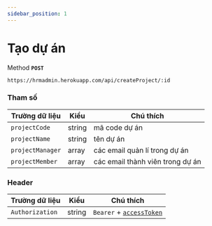 ```yaml
---
sidebar_position: 1
---
```


# Tạo dự án

Method **`POST`**

```shell
https://hrmadmin.herokuapp.com/api/createProject/:id
```

### Tham số

| Trường dữ liệu | Kiểu   | Chú thích                        |
| -------------- | ------ | -------------------------------- |
| `projectCode`         | string | mã code dự án                    |
| `projectName`         | string | tên dự án                        |
| `projectManager`      | array  | các email quản lí trong dự án    |
| `projectMember`       | array  | các email thành viên trong dự án |

### Header

| Trường dữ liệu  | Kiểu   | Chú thích                                   |
| --------------- | ------ | ------------------------------------------- |
| `Authorization` | string | `Bearer` + [`accessToken`](access-token.md) |
